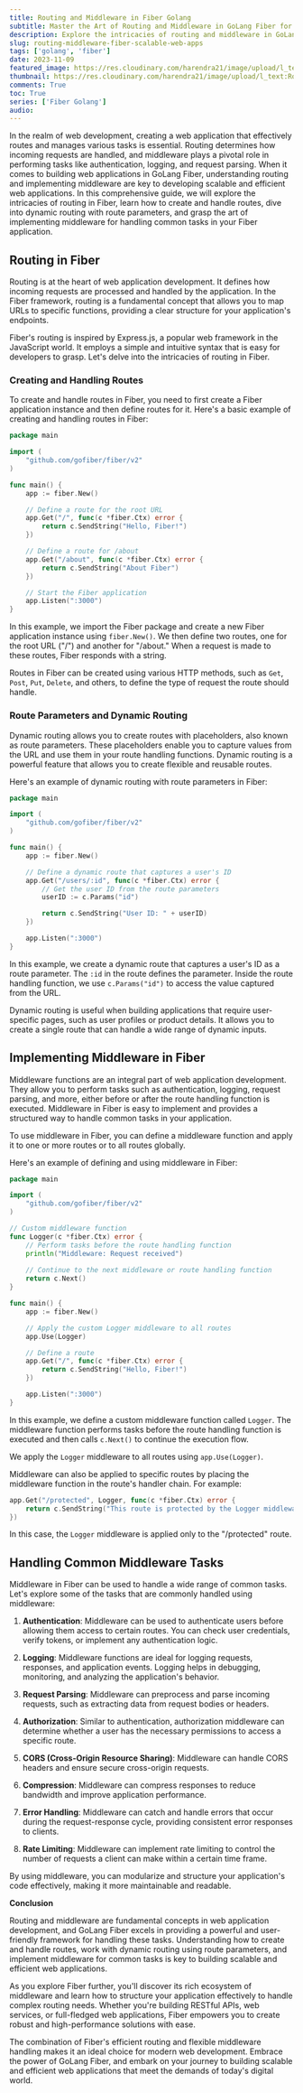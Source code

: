 ```yaml
---
title: Routing and Middleware in Fiber Golang
subtitle: Master the Art of Routing and Middleware in GoLang Fiber for Efficient Web Development
description: Explore the intricacies of routing and middleware in GoLang Fiber, a high-performance web framework.
slug: routing-middleware-fiber-scalable-web-apps
tags: ['golang', 'fiber']
date: 2023-11-09
featured_image: https://res.cloudinary.com/harendra21/image/upload/l_text:Roboto_55_bold:Routing%20and%20Middleware%20in%20Fiber,co_rgb:fff/golangwithexample/golang-fiber-course.png
thumbnail: https://res.cloudinary.com/harendra21/image/upload/l_text:Roboto_55_bold:Routing%20and%20Middleware%20in%20Fiber,co_rgb:fff/golangwithexample/golang-fiber-course.png
comments: True
toc: True
series: ['Fiber Golang']
audio: 
---
```


In the realm of web development, creating a web application that effectively routes and manages various tasks is essential. Routing determines how incoming requests are handled, and middleware plays a pivotal role in performing tasks like authentication, logging, and request parsing. When it comes to building web applications in GoLang Fiber, understanding routing and implementing middleware are key to developing scalable and efficient web applications. In this comprehensive guide, we will explore the intricacies of routing in Fiber, learn how to create and handle routes, dive into dynamic routing with route parameters, and grasp the art of implementing middleware for handling common tasks in your Fiber application.

## Routing in Fiber

Routing is at the heart of web application development. It defines how incoming requests are processed and handled by the application. In the Fiber framework, routing is a fundamental concept that allows you to map URLs to specific functions, providing a clear structure for your application's endpoints.

Fiber's routing is inspired by Express.js, a popular web framework in the JavaScript world. It employs a simple and intuitive syntax that is easy for developers to grasp. Let's delve into the intricacies of routing in Fiber.

### Creating and Handling Routes

To create and handle routes in Fiber, you need to first create a Fiber application instance and then define routes for it. Here's a basic example of creating and handling routes in Fiber:

```go
package main

import (
    "github.com/gofiber/fiber/v2"
)

func main() {
    app := fiber.New()

    // Define a route for the root URL
    app.Get("/", func(c *fiber.Ctx) error {
        return c.SendString("Hello, Fiber!")
    })

    // Define a route for /about
    app.Get("/about", func(c *fiber.Ctx) error {
        return c.SendString("About Fiber")
    })

    // Start the Fiber application
    app.Listen(":3000")
}
```

In this example, we import the Fiber package and create a new Fiber application instance using `fiber.New()`. We then define two routes, one for the root URL ("/") and another for "/about." When a request is made to these routes, Fiber responds with a string.

Routes in Fiber can be created using various HTTP methods, such as `Get`, `Post`, `Put`, `Delete`, and others, to define the type of request the route should handle.

### Route Parameters and Dynamic Routing

Dynamic routing allows you to create routes with placeholders, also known as route parameters. These placeholders enable you to capture values from the URL and use them in your route handling functions. Dynamic routing is a powerful feature that allows you to create flexible and reusable routes.

Here's an example of dynamic routing with route parameters in Fiber:

```go
package main

import (
    "github.com/gofiber/fiber/v2"
)

func main() {
    app := fiber.New()

    // Define a dynamic route that captures a user's ID
    app.Get("/users/:id", func(c *fiber.Ctx) error {
        // Get the user ID from the route parameters
        userID := c.Params("id")

        return c.SendString("User ID: " + userID)
    })

    app.Listen(":3000")
}
```

In this example, we create a dynamic route that captures a user's ID as a route parameter. The `:id` in the route defines the parameter. Inside the route handling function, we use `c.Params("id")` to access the value captured from the URL.

Dynamic routing is useful when building applications that require user-specific pages, such as user profiles or product details. It allows you to create a single route that can handle a wide range of dynamic inputs.

## Implementing Middleware in Fiber

Middleware functions are an integral part of web application development. They allow you to perform tasks such as authentication, logging, request parsing, and more, either before or after the route handling function is executed. Middleware in Fiber is easy to implement and provides a structured way to handle common tasks in your application.

To use middleware in Fiber, you can define a middleware function and apply it to one or more routes or to all routes globally.

Here's an example of defining and using middleware in Fiber:

```go
package main

import (
    "github.com/gofiber/fiber/v2"
)

// Custom middleware function
func Logger(c *fiber.Ctx) error {
    // Perform tasks before the route handling function
    println("Middleware: Request received")
    
    // Continue to the next middleware or route handling function
    return c.Next()
}

func main() {
    app := fiber.New()

    // Apply the custom Logger middleware to all routes
    app.Use(Logger)

    // Define a route
    app.Get("/", func(c *fiber.Ctx) error {
        return c.SendString("Hello, Fiber!")
    })

    app.Listen(":3000")
}
```

In this example, we define a custom middleware function called `Logger`. The middleware function performs tasks before the route handling function is executed and then calls `c.Next()` to continue the execution flow.

 We apply the `Logger` middleware to all routes using `app.Use(Logger)`.

Middleware can also be applied to specific routes by placing the middleware function in the route's handler chain. For example:

```go
app.Get("/protected", Logger, func(c *fiber.Ctx) error {
    return c.SendString("This route is protected by the Logger middleware")
})
```

In this case, the `Logger` middleware is applied only to the "/protected" route.

## Handling Common Middleware Tasks

Middleware in Fiber can be used to handle a wide range of common tasks. Let's explore some of the tasks that are commonly handled using middleware:

1. **Authentication**: Middleware can be used to authenticate users before allowing them access to certain routes. You can check user credentials, verify tokens, or implement any authentication logic.

2. **Logging**: Middleware functions are ideal for logging requests, responses, and application events. Logging helps in debugging, monitoring, and analyzing the application's behavior.

3. **Request Parsing**: Middleware can preprocess and parse incoming requests, such as extracting data from request bodies or headers.

4. **Authorization**: Similar to authentication, authorization middleware can determine whether a user has the necessary permissions to access a specific route.

5. **CORS (Cross-Origin Resource Sharing)**: Middleware can handle CORS headers and ensure secure cross-origin requests.

6. **Compression**: Middleware can compress responses to reduce bandwidth and improve application performance.

7. **Error Handling**: Middleware can catch and handle errors that occur during the request-response cycle, providing consistent error responses to clients.

8. **Rate Limiting**: Middleware can implement rate limiting to control the number of requests a client can make within a certain time frame.

By using middleware, you can modularize and structure your application's code effectively, making it more maintainable and readable.

**Conclusion**

Routing and middleware are fundamental concepts in web application development, and GoLang Fiber excels in providing a powerful and user-friendly framework for handling these tasks. Understanding how to create and handle routes, work with dynamic routing using route parameters, and implement middleware for common tasks is key to building scalable and efficient web applications.

As you explore Fiber further, you'll discover its rich ecosystem of middleware and learn how to structure your application effectively to handle complex routing needs. Whether you're building RESTful APIs, web services, or full-fledged web applications, Fiber empowers you to create robust and high-performance solutions with ease.

The combination of Fiber's efficient routing and flexible middleware handling makes it an ideal choice for modern web development. Embrace the power of GoLang Fiber, and embark on your journey to building scalable and efficient web applications that meet the demands of today's digital world.